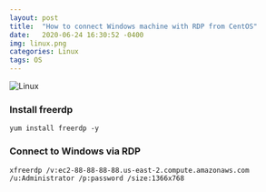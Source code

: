 ```yaml
---
layout: post
title:  "How to connect Windows machine with RDP from CentOS"
date:   2020-06-24 16:30:52 -0400
img: linux.png
categories: Linux
tags: OS
---
```


![Linux]({{site.baseurl}}/images/linux.png)

###  Install freerdp
```
yum install freerdp -y
```
### Connect to Windows via RDP
```
xfreerdp /v:ec2-88-88-88-88.us-east-2.compute.amazonaws.com /u:Administrator /p:password /size:1366x768
```
